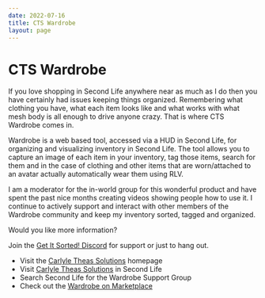 ```yaml
---
date: 2022-07-16
title: CTS Wardrobe
layout: page
---
```

# CTS Wardrobe

If you love shopping in Second Life anywhere near as much as I do then you have certainly had issues keeping things organized. Remembering what clothing you have, what each item looks like and what works with what mesh body is all enough to drive anyone crazy. That is where CTS Wardrobe comes in.

Wardrobe is a web based tool, accessed via a HUD in Second Life, for organizing and visualizing inventory in Second Life. The tool allows you to capture an image of each item in your inventory, tag those items, search for them and in the case of clothing and other items that are worn/attached to an avatar actually automatically wear them using RLV.

I am a moderator for the in-world group for this wonderful product and have spent the past nice months creating videos showing people how to use it. I continue to actively support and interact with other members of the Wardrobe community and keep my inventory sorted, tagged and organized.

Would you like more information?

Join the [Get It Sorted! Discord](https://discord.gg/Z8kUVzh) for support or just to hang out.

- Visit the [Carlyle Theas Solutions](http://www.carlyletheassolutions.com/) homepage
- Visit [Carlyle Theas Solutions](http://maps.secondlife.com/secondlife/Fashion%20Boulevard%20II/132/175/23) in Second Life
- Search Second Life for the Wardrobe Support Group
- Check out the [Wardrobe on Marketplace](https://marketplace.secondlife.com/stores/33942)